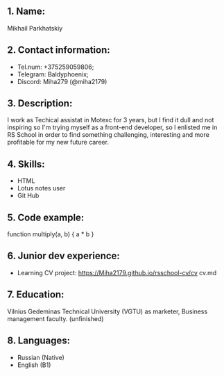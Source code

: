 ## 1. Name: 

Mikhail Parkhatskiy
## 2. Contact information:

* Tel.num: +375259059806; 
* Telegram: Baldyphoenix; 
* Discord: Miha279 (@miha2179)

## 3. Description:


I work as Techical assistat in Motexc for 3 years, but I find it dull and not inspiring so I'm trying myself as a front-end developer, so I enlisted me in RS School in order to find something challenging, interesting and more profitable for my new future career.
## 4. Skills:
* HTML
* Lotus notes user
* Git Hub

## 5. Code example:
function multiply(a, b) {  a * b
}

## 6. Junior dev experience:


* Learning CV project: https://Miha2179.github.io/rsschool-cv/cv
 cv.md
## 7. Education:


 Vilnius Gedeminas Technical University (VGTU) as marketer, Business management faculty. (unfinished)

## 8. Languages:
* Russian (Native)
* English (B1)
